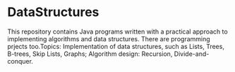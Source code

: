 # DataStructures

This repository contains Java programs written with a  practical approach to implementing algorithms and data structures. There are programming prjects too.Topics: Implementation of data structures, such as Lists, Trees, B-trees,  Skip Lists, Graphs; Algorithm design: Recursion, Divide-and-conquer.

